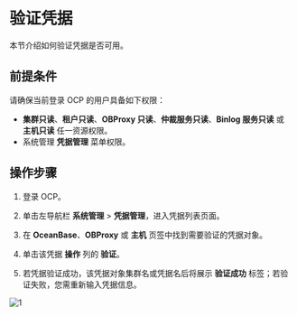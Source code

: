 # 验证凭据

本节介绍如何验证凭据是否可用。

## 前提条件

请确保当前登录 OCP 的用户具备如下权限：

* **集群只读**、**租户只读**、**OBProxy 只读**、**仲裁服务只读**、**Binlog 服务只读** 或 **主机只读** 任一资源权限。
* 系统管理 **凭据管理** 菜单权限。

## 操作步骤

1. 登录 OCP。

2. 单击左导航栏 **系统管理** \> **凭据管理**，进入凭据列表页面。

3. 在 **OceanBase**、**OBProxy** 或 **主机** 页签中找到需要验证的凭据对象。

4. 单击该凭据 **操作** 列的 **验证**。

5. 若凭据验证成功，该凭据对象集群名或凭据名后将展示 **验证成功** 标签；若验证失败，您需重新输入凭据信息。

![1](https://obbusiness-private.oss-cn-shanghai.aliyuncs.com/doc/img/ocp/422/%E9%AA%8C%E8%AF%81%E5%87%AD%E6%8D%AE.png)
